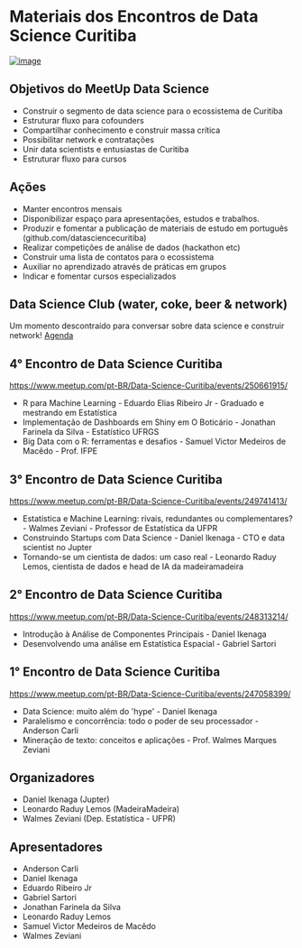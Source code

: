 Materiais dos Encontros de Data Science Curitiba
================

[![image](https://secure.meetupstatic.com/photos/event/d/c/7/7/600_470456439.jpeg)](https://www.meetup.com/pt-BR/Data-Science-Curitiba/)

Objetivos do MeetUp Data Science
--------------------------------

-   Construir o segmento de data science para o ecossistema de Curitiba
-   Estruturar fluxo para cofounders
-   Compartilhar conhecimento e construir massa crítica
-   Possibilitar network e contratações
-   Unir data scientists e entusiastas de Curitiba
-   Estruturar fluxo para cursos

Ações
-----

-   Manter encontros mensais
-   Disponibilizar espaço para apresentações, estudos e trabalhos.
-   Produzir e fomentar a publicação de materiais de estudo em português (github.com/datasciencecuritiba)
-   Realizar competições de análise de dados (hackathon etc)
-   Construir uma lista de contatos para o ecossistema
-   Auxiliar no aprendizado através de práticas em grupos
-   Indicar e fomentar cursos especializados

Data Science Club (water, coke, beer & network)
-----------------------------------------------

Um momento descontraído para conversar sobre data science e construir network! [Agenda](https://www.meetup.com/pt-BR/Data-Science-Curitiba/)

4° Encontro de Data Science Curitiba
------------------------------------

<https://www.meetup.com/pt-BR/Data-Science-Curitiba/events/250661915/>

-   R para Machine Learning - Eduardo Elias Ribeiro Jr - Graduado e mestrando em Estatística
-   Implementação de Dashboards em Shiny em O Boticário - Jonathan Farinela da Silva - Estatístico UFRGS
-   Big Data com o R: ferramentas e desafios - Samuel Victor Medeiros de Macêdo - Prof. IFPE

3° Encontro de Data Science Curitiba
------------------------------------

<https://www.meetup.com/pt-BR/Data-Science-Curitiba/events/249741413/>

-   Estatística e Machine Learning: rivais, redundantes ou complementares? - Walmes Zeviani - Professor de Estatística da UFPR
-   Construindo Startups com Data Science - Daniel Ikenaga - CTO e data scientist no Jupter
-   Tornando-se um cientista de dados: um caso real - Leonardo Raduy Lemos, cientista de dados e head de IA da madeiramadeira

2° Encontro de Data Science Curitiba
------------------------------------

<https://www.meetup.com/pt-BR/Data-Science-Curitiba/events/248313214/>

-   Introdução à Análise de Componentes Principais - Daniel Ikenaga
-   Desenvolvendo uma análise em Estatística Espacial - Gabriel Sartori

1° Encontro de Data Science Curitiba
------------------------------------

<https://www.meetup.com/pt-BR/Data-Science-Curitiba/events/247058399/>

-   Data Science: muito além do 'hype' - Daniel Ikenaga
-   Paralelismo e concorrência: todo o poder de seu processador - Anderson Carli
-   Mineração de texto: conceitos e aplicações - Prof. Walmes Marques Zeviani

Organizadores
-------------

-   Daniel Ikenaga (Jupter)
-   Leonardo Raduy Lemos (MadeiraMadeira)
-   Walmes Zeviani (Dep. Estatística - UFPR)

Apresentadores
--------------

-   Anderson Carli
-   Daniel Ikenaga
-   Eduardo Ribeiro Jr
-   Gabriel Sartori
-   Jonathan Farinela da Silva
-   Leonardo Raduy Lemos
-   Samuel Victor Medeiros de Macêdo
-   Walmes Zeviani
